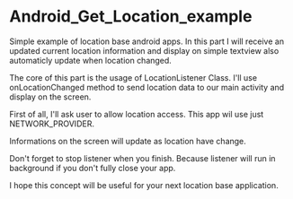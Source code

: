 # Android_Get_Location_example
Simple example of location base android apps. In this part I will receive an updated current location information and display on simple textview also automaticly update when location changed.

The core of this part is the usage of LocationListener Class. I'll use onLocationChanged method to send location data to our main activity and display on the screen. 

First of all, I'll ask user to allow location access. This app wil use just NETWORK_PROVIDER.

Informations on the screen will update as location have change.

Don't forget to stop listener when you finish. Because listener will run in background if you don't fully close your app.

I hope this concept will be useful for your next location base application.  
